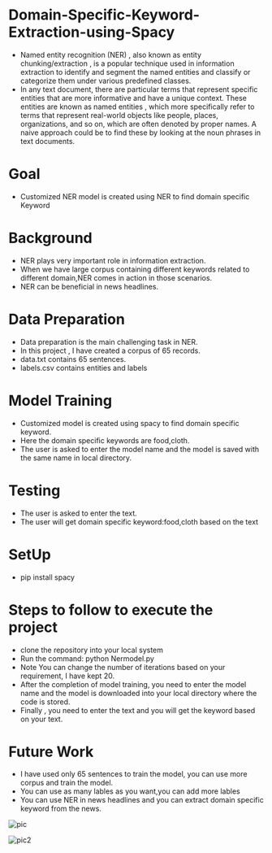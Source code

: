 # Domain-Specific-Keyword-Extraction-using-Spacy
* Named entity recognition (NER) , also known as entity chunking/extraction , is a popular technique used in information extraction to     identify and segment the named entities and classify or categorize them under various predefined classes.
* In any text document, there are particular terms that represent specific entities that are more informative and have a unique context.   These entities are known as named entities , which more specifically refer to terms that represent real-world objects like people,       places, organizations, and so on, which are often denoted by proper names. A naive approach could be to find these by looking at the     noun phrases in text documents. 
<h1>Goal</h2>

* Customized NER model is created using NER to find domain specific Keyword
<h1>Background</h1>

* NER plays very important role in information extraction.
* When we have large corpus containing different keywords related to different domain,NER comes in action in those scenarios.
* NER can be beneficial in news headlines.

<h1>Data Preparation</h1>
  
  *  Data preparation is the main challenging task in NER.
  *  In this project , I have created a corpus of 65 records.
  *  data.txt contains 65 sentences.
  *  labels.csv contains entities and labels 
<h1>Model Training</h1>
  
  * Customized model is created using spacy to find domain specific keyword.
  * Here the domain specific keywords are food,cloth.
  * The user is asked to enter the model name and the model is saved with the same name in local directory.
<h1>Testing</h1>
  
  * The user is asked to enter the text.
  * The user will get domain specific keyword:food,cloth based on the text
<h1>SetUp</h1>
  
  * pip install spacy
<h1>Steps to follow to execute the project</h1>
  
  * clone the repository into your local system
  * Run the command: python Nermodel.py
  * Note You can change the number of iterations based on your requirement, I have kept 20.
  * After the completion of model training, you need to enter the model name and the model is downloaded into your local directory         where the code is stored.
  * Finally , you need to enter the text and you will get the keyword based on your text.
  
  <h1>Future Work</h1>
  
  * I have used only 65 sentences to train the model, you can use more corpus and train the model.
  * You can use as many lables as you want,you can add more lables 
  * You can use NER in news headlines and you can extract domain specific keyword from the news.
  
  
  ![pic](https://user-images.githubusercontent.com/17763961/103242008-d8f98100-497a-11eb-9923-4c49df164a3f.jpg)
  
  ![pic2](https://user-images.githubusercontent.com/17763961/103242100-27a71b00-497b-11eb-9441-2ea522baf044.png)


